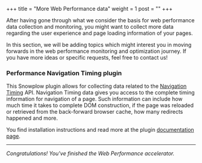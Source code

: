 +++
title = "More Web Performance data"
weight = 1
post = ""
+++

After having gone through what we consider the basis for web performance data collection and monitoring, you might want to collect more data regarding the user experience and page loading information of your pages.

In this section, we will be adding topics which might interest you in moving forwards in the web performance monitoring and optimization journey. If you have more ideas or specific requests, feel free to contact us!

### Performance Navigation Timing plugin

This Snowplow plugin allows for collecting data related to the [Navigation Timing](https://w3c.github.io/navigation-timing/) API. Navigation Timing data gives you access to the complete timing information for navigation of a page. Such information can include how much time it takes to complete DOM construction, if the page was reloaded or retrieved from the back-forward browser cache, how many redirects happened and more.

You find installation instructions and read more at the plugin [documentation page](https://docs.snowplow.io/docs/collecting-data/collecting-from-own-applications/javascript-trackers/browser-tracker/browser-tracker-v3-reference/plugins/performance-navigation-timing/).
***

*Congratulations! You've finished the Web Performance accelerator.*
